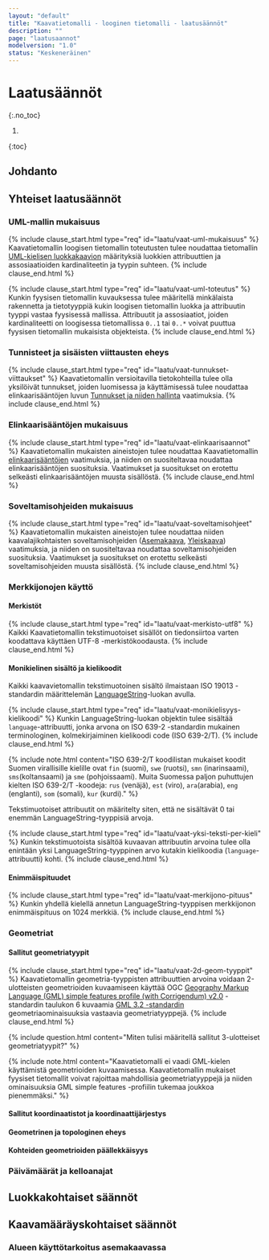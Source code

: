 ```yaml
---
layout: "default"
title: "Kaavatietomalli - looginen tietomalli - laatusäännöt"
description: ""
page: "laatusaannot"
modelversion: "1.0"
status: "Keskeneräinen"
---
```

# Laatusäännöt
{:.no_toc}

1. 
{:toc}

## Johdanto

## Yhteiset laatusäännöt

### UML-mallin mukaisuus
{% include clause_start.html type="req" id="laatu/vaat-uml-mukaisuus" %}
Kaavatietomallin loogisen tietomallin toteutusten tulee noudattaa tietomallin [UML-kielisen luokkakaavion](./uml/) määrityksiä luokkien attribuuttien ja assosiaatioiden kardinaliteetin ja tyypin suhteen.
{% include clause_end.html %}

{% include clause_start.html type="req" id="laatu/vaat-uml-toteutus" %}
Kunkin fyysisen tietomallin kuvauksessa tulee määritellä minkälaista rakennetta ja tietotyyppiä kukin loogisen tietomallin luokka ja attribuutin tyyppi vastaa fyysisessä mallissa. Attribuutit ja assosiaatiot, joiden kardinaliteetti on loogisessa tietomallissa ```0..1``` tai ```0..*``` voivat puuttua fyysisen tietomallin mukaisista objekteista.
{% include clause_end.html %}

### Tunnisteet ja sisäisten viittausten eheys
{% include clause_start.html type="req" id="laatu/vaat-tunnukset-viittaukset" %}
Kaavatietomallin versioitavilla tietokohteilla tulee olla yksilöivät tunnukset, joiden luomisessa ja käyttämisessä tulee noudattaa elinkaarisääntöjen luvun [Tunnukset ja niiden hallinta](elinkaarisaannot.html#tunnukset-ja-niiden-hallinta) vaatimuksia.
{% include clause_end.html %}

### Elinkaarisääntöjen mukaisuus
{% include clause_start.html type="req" id="laatu/vaat-elinkaarisaannot" %}
Kaavatietomallin mukaisten aineistojen tulee noudattaa Kaavatietomallin [elinkaarisääntöjen](elinkaarisaannot.html) vaatimuksia, ja niiden on suositeltavaa noudattaa elinkaarisääntöjen suosituksia. Vaatimukset ja suositukset on erotettu selkeästi elinkaarisääntöjen muusta sisällöstä.
{% include clause_end.html %}

### Soveltamisohjeiden mukaisuus
{% include clause_start.html type="req" id="laatu/vaat-soveltamisohjeet" %}
Kaavatietomallin mukaisten aineistojen tulee noudattaa niiden kaavalajikohtaisten soveltamisohjeiden ([Asemakaava](../soveltamisohjeet/asemakaava/), [Yleiskaava](../soveltamisohjeet/yleiskaava/)) vaatimuksia, ja niiden on suositeltavaa noudattaa soveltamisohjeiden suosituksia. Vaatimukset ja suositukset on erotettu selkeästi soveltamisohjeiden muusta sisällöstä.
{% include clause_end.html %}

### Merkkijonojen käyttö
#### Merkistöt
{% include clause_start.html type="req" id="laatu/vaat-merkisto-utf8" %}
Kaikki Kaavatietomallin tekstimuotoiset sisällöt on tiedonsiirtoa varten koodattava käyttäen UTF-8 -merkistökoodausta.
{% include clause_end.html %}

#### Monikielinen sisältö ja kielikoodit
Kaikki kaavavietomallin tekstimuotoinen sisältö ilmaistaan ISO 19013 -standardin määrittelemän [LanguageString](dokumentaatio/#languagestring)-luokan avulla.

{% include clause_start.html type="req" id="laatu/vaat-monikielisyys-kielikoodi" %}
Kunkin LanguageString-luokan objektin tulee sisältää ```language```-attribuutti, jonka arvona on ISO 639-2 -standardin mukainen terminologinen, kolmekirjaiminen kielikoodi code (ISO 639-2/T).
{% include clause_end.html %}

{% include note.html content="ISO 639-2/T koodilistan mukaiset koodit Suomen virallisille kielille ovat ```fin``` (suomi), ```swe``` (ruotsi), ```smn``` (inarinsaami), ```sms```(koltansaami) ja ```sme``` (pohjoissaami). Muita Suomessa paljon puhuttujen kielten ISO 639-2/T -koodeja: ```rus``` (venäjä), ```est``` (viro), ```ara```(arabia),  ```eng``` (englanti), ```som``` (somali), ```kur``` (kurdi)." %}

Tekstimuotoiset attribuutit on määritelty siten, että ne sisältävät 0 tai enemmän LanguageString-tyyppisiä arvoja.

{% include clause_start.html type="req" id="laatu/vaat-yksi-teksti-per-kieli" %}
Kunkin tekstimuotoista sisältöä kuvaavan attribuutin arvoina tulee olla enintään yksi LanguageString-tyyppinen arvo kutakin kielikoodia (```language```-attribuutti) kohti.
{% include clause_end.html %}

#### Enimmäispituudet
{% include clause_start.html type="req" id="laatu/vaat-merkijono-pituus" %}
Kunkin yhdellä kielellä annetun LanguageString-tyyppisen merkkijonon enimmäispituus on 1024 merkkiä.
{% include clause_end.html %}

### Geometriat

#### Sallitut geometriatyypit
{% include clause_start.html type="req" id="laatu/vaat-2d-geom-tyyppit" %}
Kaavatietomallin geometria-tyyppisten attribuuttien arvoina voidaan 2-ulotteisten geometrioiden kuvaamiseen käyttää OGC [Geography Markup Language (GML) simple features
profile (with Corrigendum) v2.0](http://portal.opengeospatial.org/files/?artifact_id=42729) -standardin taulukon 6 kuvaamia [GML 3.2 -standardin](http://portal.opengeospatial.org/files/?artifact_id=20509) geometriaominaisuuksia vastaavia geometriatyyppejä.
{% include clause_end.html %}

{% include question.html content="Miten tulisi määritellä sallitut 3-ulotteiset geometriatyypit?" %}

{% include note.html content="Kaavatietomalli ei vaadi GML-kielen käyttämistä geometrioiden kuvaamisessa. Kaavatietomallin mukaiset fyysiset tietomallit voivat rajoittaa mahdollisia geometriatyyppejä ja niiden ominaisuuksia GML simple features -profiilin tukemaa joukkoa pienemmäksi." %}

#### Sallitut koordinaatistot ja koordinaattijärjestys

#### Geometrinen ja topologinen eheys

#### Kohteiden geometrioiden päällekkäisyys

### Päivämäärät ja kelloanajat

## Luokkakohtaiset säännöt

## Kaavamääräyskohtaiset säännöt

### Alueen käyttötarkoitus asemakaavassa

